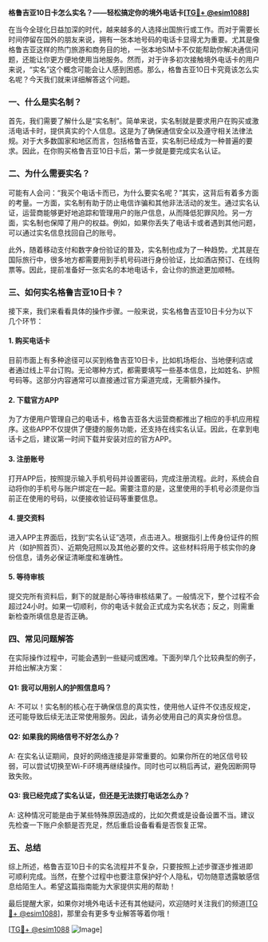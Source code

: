 **格鲁吉亚10日卡怎么实名？——轻松搞定你的境外电话卡[[TG💪+ @esim1088](https://t.me/s/esim1088)]**

在当今全球化日益加深的时代，越来越多的人选择出国旅行或工作。而对于需要长时间停留在国外的朋友来说，拥有一张本地号码的电话卡显得尤为重要。尤其是像格鲁吉亚这样的热门旅游和商务目的地，一张本地SIM卡不仅能帮助你解决通信问题，还能让你更方便地使用当地服务。然而，对于许多初次接触境外电话卡的用户来说，“实名”这个概念可能会让人感到困惑。那么，格鲁吉亚10日卡究竟该怎么实名呢？今天我们就来详细解答这个问题。

### 一、什么是实名制？

首先，我们需要了解什么是“实名制”。简单来说，实名制就是要求用户在购买或激活电话卡时，提供真实的个人信息。这是为了确保通信安全以及遵守相关法律法规。对于大多数国家和地区而言，包括格鲁吉亚，实名制已经成为一种普遍的要求。因此，在你购买格鲁吉亚10日卡后，第一步就是要完成实名认证。

### 二、为什么需要实名？

可能有人会问：“我买个电话卡而已，为什么要实名呢？”其实，这背后有着多方面的考量。一方面，实名制有助于防止电信诈骗和其他非法活动的发生。通过实名认证，运营商能够更好地追踪和管理用户的账户信息，从而降低犯罪风险。另一方面，实名制也保障了用户的权益。例如，如果你丢失了电话卡或者遇到其他问题，可以通过实名信息找回自己的账号。

此外，随着移动支付和数字身份验证的普及，实名制也成为了一种趋势。尤其是在国际旅行中，很多地方都需要用到手机号码进行身份验证，比如酒店预订、在线购票等。因此，提前准备好一张实名的本地电话卡，会让你的旅途更加顺畅。

### 三、如何实名格鲁吉亚10日卡？

接下来，我们来看看具体的操作步骤。一般来说，实名格鲁吉亚10日卡分为以下几个环节：

#### 1. 购买电话卡

目前市面上有多种途径可以买到格鲁吉亚10日卡，比如机场柜台、当地便利店或者通过线上平台订购。无论哪种方式，都需要填写一些基本信息，比如姓名、护照号码等。这部分内容通常可以直接通过官方渠道完成，无需额外操作。

#### 2. 下载官方APP

为了方便用户管理自己的电话卡，格鲁吉亚各大运营商都推出了相应的手机应用程序。这些APP不仅提供了便捷的服务功能，还支持在线实名认证。因此，在拿到电话卡之后，建议第一时间下载并安装对应的官方APP。

#### 3. 注册账号

打开APP后，按照提示输入手机号码并设置密码，完成注册流程。此时，系统会自动将你的手机号与账户绑定在一起。需要注意的是，这里使用的手机号必须是你当前正在使用的号码，以便接收验证码等重要信息。

#### 4. 提交资料

进入APP主界面后，找到“实名认证”选项，点击进入。根据指引上传身份证件的照片（如护照首页）、近期免冠照以及其他必要的文件。这些材料将用于核实你的身份信息，请务必保证清晰度和准确性。

#### 5. 等待审核

提交完所有资料后，剩下的就是耐心等待审核结果了。一般情况下，整个过程不会超过24小时。如果一切顺利，你的电话卡就会正式成为实名状态；反之，则需重新检查所填信息是否正确。

### 四、常见问题解答

在实际操作过程中，可能会遇到一些疑问或困难。下面列举几个比较典型的例子，并给出解决方案：

#### Q1: 我可以用别人的护照信息吗？
A: 不可以！实名制的核心在于确保信息的真实性，使用他人证件不仅违反规定，还可能导致后续无法正常使用服务。因此，请务必使用自己的真实身份信息。

#### Q2: 如果我的网络信号不好怎么办？
A: 在实名认证期间，良好的网络连接是非常重要的。如果你所在的地区信号较弱，可以尝试切换至Wi-Fi环境再继续操作。同时也可以稍后再试，避免因断网导致失败。

#### Q3: 我已经完成了实名认证，但还是无法拨打电话怎么办？
A: 这种情况可能是由于某些特殊原因造成的，比如欠费或是设备设置不当。建议先检查一下账户余额是否充足，然后重启设备看看是否恢复正常。

### 五、总结

综上所述，格鲁吉亚10日卡的实名流程并不复杂，只要按照上述步骤逐步推进即可顺利完成。当然，在整个过程中也要注意保护好个人隐私，切勿随意透露敏感信息给陌生人。希望这篇指南能为大家提供实用的帮助！

最后提醒大家，如果你对境外电话卡还有其他疑问，欢迎随时关注我们的频道[[TG💪+ @esim1088](https://t.me/s/esim1088)]，那里会有更多专业解答等着你哦！

[[TG💪+ @esim1088](https://t.me/s/esim1088) ![Image](https://i.postimg.cc/4NQfJmqS/Snipaste-2025-05-13-00-14-12.png)]
